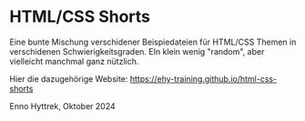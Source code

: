 # HTML/CSS Shorts

Eine bunte Mischung verschidener Beispiedateien für HTML/CSS Themen in verschidenen Schwierigkeitsgraden. EIn klein wenig "random", aber vielleicht manchmal ganz nützlich.

Hier die dazugehörige Website:
https://ehy-training.github.io/html-css-shorts

Enno Hyttrek,
Oktober 2024
